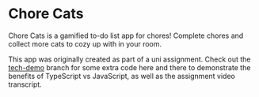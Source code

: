 # Chore Cats

Chore Cats is a gamified to-do list app for chores! Complete chores and collect more cats to cozy up with in your room.

This app was originally created as part of a uni assignment. Check out the [tech-demo](https://github.com/boxy8/chore-cats/tree/tech-demo) branch for some extra code here and there to demonstrate the benefits of TypeScript vs JavaScript, as well as the assignment video transcript.

